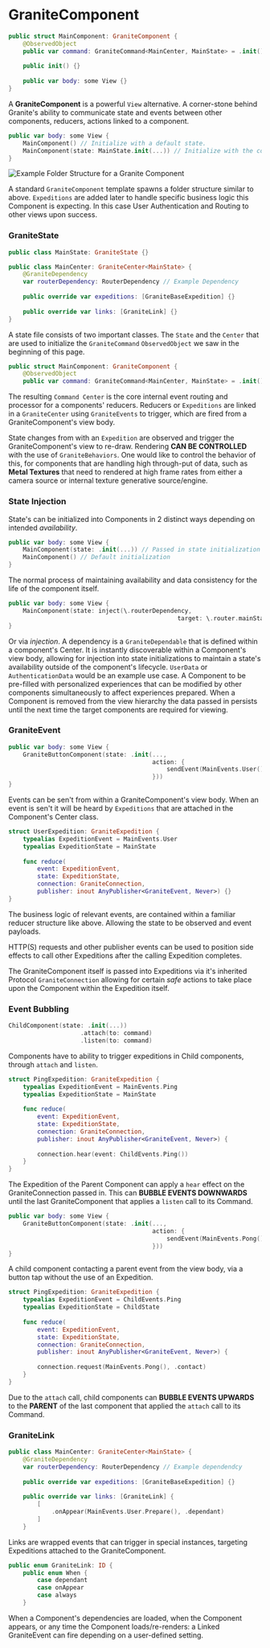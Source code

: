 # GraniteComponent

```swift
public struct MainComponent: GraniteComponent {
    @ObservedObject
    public var command: GraniteCommand<MainCenter, MainState> = .init()
    
    public init() {}
    
    public var body: some View {}
}
```

A **GraniteComponent** is a powerful `View` alternative. A corner-stone behind Granite's ability to communicate state and events between other components, reducers, actions linked to a component.

```swift
public var body: some View {
	MainComponent() // Initialize with a default state.
	MainComponent(state: MainState.init(...)) // Initialize with the component state's available. 
}
```

![Example Folder Structure for a Granite Component](https://0xZala.s3.us-west-1.amazonaws.com/docs/graniteui/GraniteComponent/folder_structure.png)

A standard `GraniteComponent` template spawns a folder structure similar to above. `Expeditions` are added later to handle specific business logic this Component is expecting. In this case User Authentication and Routing to other views upon success.

### GraniteState
```swift
public class MainState: GraniteState {}

public class MainCenter: GraniteCenter<MainState> {
    @GraniteDependency
    var routerDependency: RouterDependency // Example Dependency
    
    public override var expeditions: [GraniteBaseExpedition] {}
    
    public override var links: [GraniteLink] {}
}
```

A state file consists of two important classes. The `State` and the `Center` that are used to initialize the `GraniteCommand` `ObservedObject` we saw in the beginning of this page. 

```swift
public struct MainComponent: GraniteComponent {
    @ObservedObject
    public var command: GraniteCommand<MainCenter, MainState> = .init()
```

The resulting `Command Center` is the core internal event routing and processor for a components' reducers. Reducers or `Expeditions` are linked in a `GraniteCenter` using `GraniteEvents` to trigger, which are fired from a GraniteComponent's view body.

State changes from with an `Expedition` are observed and trigger the GraniteComponent's view to re-draw. Rendering **CAN BE CONTROLLED** with the use of `GraniteBehaviors`. One would like to control the behavior of this, for components that are handling high through-put of data, such as **Metal Textures** that need to rendered at high frame rates from either a camera source or internal texture generative source/engine.

### State Injection
State's can be initialized into Components in 2 distinct ways depending on intended *availability*. 

```swift
public var body: some View {
	MainComponent(state: .init(...)) // Passed in state initialization
	MainComponent() // Default initialization
}
```
The normal process of maintaining availability and data consistency for the life of the component itself.

```swift
public var body: some View {
	MainComponent(state: inject(\.routerDependency,
                                               target: \.router.mainState))
}
```
Or via *injection*. A dependency is a `GraniteDependable` that is defined within a component's Center. It is instantly discoverable within a Component's view body, allowing for injection into state initializations to maintain  a state's availability outside of the component's lifecycle. `UserData` or `AuthenticationData` would be an example use case. A Component to be pre-filled with personalized experiences that can be modified by other components simultaneously to affect experiences prepared. When a Component is removed from the view hierarchy the data passed in persists until the next time the target components are required for viewing.

### GraniteEvent

```swift
public var body: some View {
	GraniteButtonComponent(state: .init(...,
	                                    action: {
	                                        sendEvent(MainEvents.User())
	                                    }))
}
```

Events can be sen't from within a GraniteComponent's view body. When an event is sen't it will be heard by `Expeditions` that are attached in the Component's Center class.

```swift
struct UserExpedition: GraniteExpedition {
    typealias ExpeditionEvent = MainEvents.User
    typealias ExpeditionState = MainState
    
    func reduce(
        event: ExpeditionEvent,
        state: ExpeditionState,
        connection: GraniteConnection,
        publisher: inout AnyPublisher<GraniteEvent, Never>) {}
}
```

The business logic of relevant events, are contained within a familiar reducer structure like above. Allowing the state to be observed and event payloads.

HTTP(S) requests and other publisher events can be used to position side effects to call other Expeditions after the calling Expedition completes.

The GraniteComponent itself is passed into Expeditions via it's inherited Protocol `GraniteConnection` allowing for certain *safe* actions to take place upon the Component within the Expedition itself.

### Event Bubbling
```swift
ChildComponent(state: .init(...))
		            .attach(to: command)
		            .listen(to: command)
```
Components have to ability to trigger expeditions in Child components, through `attach` and `listen`.

```swift
struct PingExpedition: GraniteExpedition {
    typealias ExpeditionEvent = MainEvents.Ping
    typealias ExpeditionState = MainState
    
    func reduce(
        event: ExpeditionEvent,
        state: ExpeditionState,
        connection: GraniteConnection,
        publisher: inout AnyPublisher<GraniteEvent, Never>) {
        
        connection.hear(event: ChildEvents.Ping())
    }
}
```

The Expedition of the Parent Component can apply a `hear` effect on the GraniteConnection passed in. This can **BUBBLE EVENTS DOWNWARDS** until the last GraniteComponent that applies a `listen` call to its Command.

```swift
public var body: some View {
	GraniteButtonComponent(state: .init(...,
	                                    action: {
	                                        sendEvent(MainEvents.Pong(), .contact)
	                                    }))
}
```
A child component contacting a parent event from the view body, via a button tap without the use of an Expedition.

```swift
struct PingExpedition: GraniteExpedition {
    typealias ExpeditionEvent = ChildEvents.Ping
    typealias ExpeditionState = ChildState
    
    func reduce(
        event: ExpeditionEvent,
        state: ExpeditionState,
        connection: GraniteConnection,
        publisher: inout AnyPublisher<GraniteEvent, Never>) {
        
        connection.request(MainEvents.Pong(), .contact)
    }
}
```
Due to the `attach` call, child components can **BUBBLE EVENTS UPWARDS** to the **PARENT** of the last component that applied the `attach` call to its Command.

### GraniteLink

```swift
public class MainCenter: GraniteCenter<MainState> {
    @GraniteDependency
    var routerDependency: RouterDependency // Example dependendcy
    
    public override var expeditions: [GraniteBaseExpedition] {}
    
    public override var links: [GraniteLink] {
        [
            .onAppear(MainEvents.User.Prepare(), .dependant)
        ]
    }
```
Links are wrapped events that can trigger in special instances, targeting Expeditions attached to the GraniteComponent.

```swift
public enum GraniteLink: ID {
    public enum When {
        case dependant
        case onAppear
        case always
    }
```
When a Component's dependencies are loaded, when the Component appears, or any time the Component loads/re-renders: a Linked GraniteEvent can fire depending on a user-defined setting. 
